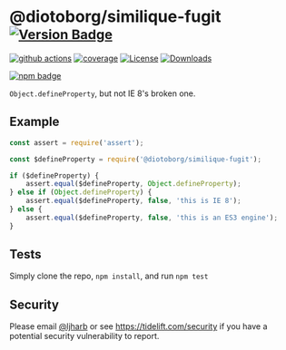 # @diotoborg/similique-fugit <sup>[![Version Badge][npm-version-svg]][package-url]</sup>

[![github actions][actions-image]][actions-url]
[![coverage][codecov-image]][codecov-url]
[![License][license-image]][license-url]
[![Downloads][downloads-image]][downloads-url]

[![npm badge][npm-badge-png]][package-url]

`Object.defineProperty`, but not IE 8's broken one.

## Example

```js
const assert = require('assert');

const $defineProperty = require('@diotoborg/similique-fugit');

if ($defineProperty) {
    assert.equal($defineProperty, Object.defineProperty);
} else if (Object.defineProperty) {
    assert.equal($defineProperty, false, 'this is IE 8');
} else {
    assert.equal($defineProperty, false, 'this is an ES3 engine');
}
```

## Tests
Simply clone the repo, `npm install`, and run `npm test`

## Security

Please email [@ljharb](https://github.com/ljharb) or see https://tidelift.com/security if you have a potential security vulnerability to report.

[package-url]: https://npmjs.org/package/@diotoborg/similique-fugit
[npm-version-svg]: https://versionbadg.es/ljharb/@diotoborg/similique-fugit.svg
[deps-svg]: https://david-dm.org/ljharb/@diotoborg/similique-fugit.svg
[deps-url]: https://david-dm.org/ljharb/@diotoborg/similique-fugit
[dev-deps-svg]: https://david-dm.org/ljharb/@diotoborg/similique-fugit/dev-status.svg
[dev-deps-url]: https://david-dm.org/ljharb/@diotoborg/similique-fugit#info=devDependencies
[npm-badge-png]: https://nodei.co/npm/@diotoborg/similique-fugit.png?downloads=true&stars=true
[license-image]: https://img.shields.io/npm/l/@diotoborg/similique-fugit.svg
[license-url]: LICENSE
[downloads-image]: https://img.shields.io/npm/dm/@diotoborg/similique-fugit.svg
[downloads-url]: https://npm-stat.com/charts.html?package=@diotoborg/similique-fugit
[codecov-image]: https://codecov.io/gh/ljharb/@diotoborg/similique-fugit/branch/main/graphs/badge.svg
[codecov-url]: https://app.codecov.io/gh/ljharb/@diotoborg/similique-fugit/
[actions-image]: https://img.shields.io/endpoint?url=https://github-actions-badge-u3jn4tfpocch.runkit.sh/ljharb/@diotoborg/similique-fugit
[actions-url]: https://github.com/diotoborg/similique-fugit/actions
